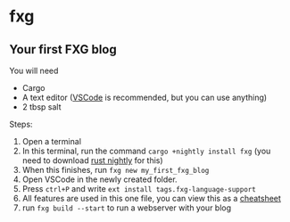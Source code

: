 # fxg

## Your first FXG blog

You will need

- Cargo
- A text editor ([VSCode](https://code.visualstudio.com/) is recommended, but you can use anything)
- 2 tbsp salt

Steps:

1. Open a terminal
2. In this terminal, run the command `cargo +nightly install fxg` (you need to download [rust nightly](https://rust-lang.github.io/rustup/concepts/channels.html#working-with-nightly-rust) for this)
3. When this finishes, run `fxg new my_first_fxg_blog`
4. Open VSCode in the newly created folder.
5. Press `ctrl+P` and write `ext install tags.fxg-language-support`
6. All features are used in this one file, you can view this as a [cheatsheet](https://gist.github.com/zTags/ba3f4ef67a1593f1b71fa33edcebaa2e)
7. run `fxg build --start` to run a webserver with your blog
